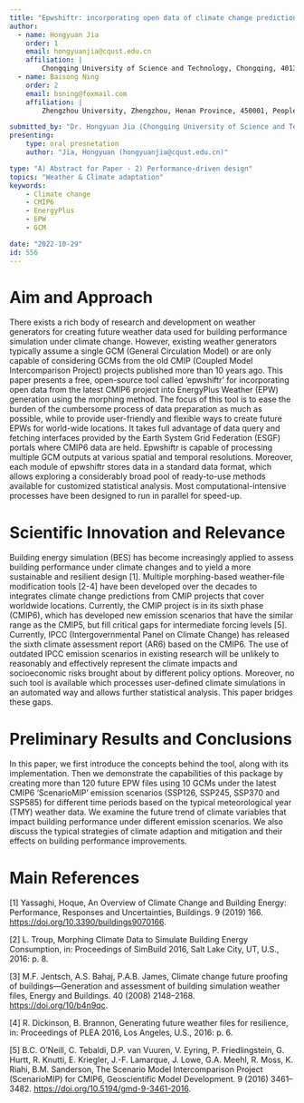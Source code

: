 ```yaml
---
title: "Epwshiftr: incorporating open data of climate change prediction into building performance simulation for future adaptation and mitigation"
author:
  - name: Hongyuan Jia
    order: 1
    email: hongyuanjia@cqust.edu.cn
    affiliation: |
        Chongqing University of Science and Technology, Chongqing, 401331, People's Republic of China
  - name: Baisong Ning
    order: 2
    email: bsning@foxmail.com
    affiliation: |
        Zhengzhou University, Zhengzhou, Henan Province, 450001, People's Republic of China

submitted_by: "Dr. Hongyuan Jia (Chongqing University of Science and Technology)"
presenting:
    type: oral presnetation
    author: "Jia, Hongyuan (hongyuanjia@cqust.edu.cn)"

type: "A) Abstract for Paper - 2) Performance-driven design"
topics: "Weather & Climate adaptation"
keywords:
    - Climate change
    - CMIP6
    - EnergyPlus
    - EPW
    - GCM

date: "2022-10-29"
id: 556
---
```


# Aim and Approach

<!-- max 200 words -->

There exists a rich body of research and development on weather generators for
creating future weather data used for building performance simulation under
climate change. However, existing weather generators typically assume a single
GCM (General Circulation Model) or are only capable of considering GCMs from the
old CMIP (Coupled Model Intercomparison Project) projects published more than 10
years ago. This paper presents a free, open-source tool called ‘epwshiftr’ for
incorporating open data from the latest CMIP6 project into EnergyPlus Weather
(EPW) generation using the morphing method. The focus of this tool is to ease
the burden of the cumbersome process of data preparation as much as possible,
while to provide user-friendly and flexible ways to create future EPWs for
world-wide locations. It takes full advantage of data query and fetching
interfaces provided by the Earth System Grid Federation (ESGF) portals where
CMIP6 data are held. Epwshiftr is capable of processing multiple GCM outputs at
various spatial and temporal resolutions. Moreover, each module of epwshiftr
stores data in a standard data format, which allows exploring a considerably
broad pool of ready-to-use methods available for customized statistical
analysis. Most computational-intensive processes have been designed to run in
parallel for speed-up.


# Scientific Innovation and Relevance

<!-- max 200 words -->

Building energy simulation (BES) has become increasingly applied to assess
building performance under climate changes and to yield a more sustainable and
resilient design [1]. Multiple morphing-based weather-file modification tools
[2-4] have been developed over the decades to integrates climate change
predictions from CMIP projects that cover worldwide locations. Currently, the
CMIP project is in its sixth phase (CMIP6), which has developed new emission
scenarios that have the similar range as the CMIP5, but fill critical gaps for
intermediate forcing levels [5]. Currently, IPCC (Intergovernmental Panel on
Climate Change) has released the sixth climate assessment report (AR6) based on
the CMIP6. The use of outdated IPCC emission scenarios in existing research will
be unlikely to reasonably and effectively represent the climate impacts and
socioeconomic risks brought about by different policy options. Moreover, no such
tool is available which processes user-defined climate simulations in an
automated way and allows further statistical analysis. This paper bridges these
gaps.

# Preliminary Results and Conclusions

<!-- max 200 words -->

In this paper, we first introduce the concepts behind the tool, along with its
implementation. Then we demonstrate the capabilities of this package by creating
more than 120 future EPW files using 10 GCMs under the latest CMIP6 ‘ScenarioMIP’
emission scenarios (SSP126, SSP245, SSP370 and SSP585) for different time
periods based on the typical meteorological year (TMY) weather data. We examine
the future trend of climate variables that impact building performance under
different emission scenarios. We also discuss the typical strategies of climate
adaption and mitigation and their effects on building performance improvements.

# Main References

<!-- max 200 words -->

[1] Yassaghi, Hoque, An Overview of Climate Change and Building Energy:
Performance, Responses and Uncertainties, Buildings. 9 (2019) 166.
https://doi.org/10.3390/buildings9070166.

[2] L. Troup, Morphing Climate Data to Simulate Building Energy Consumption, in:
Proceedings of SimBuild 2016, Salt Lake City, UT, U.S., 2016: p. 8.

[3] M.F. Jentsch, A.S. Bahaj, P.A.B. James, Climate change future proofing of
buildings—Generation and assessment of building simulation weather files, Energy
and Buildings. 40 (2008) 2148–2168. https://doi.org/10/b4n9qc.

[4] R. Dickinson, B. Brannon, Generating future weather files for resilience, in:
Proceedings of PLEA 2016, Los Angeles, U.S., 2016: p. 6.

[5] B.C. O’Neill, C. Tebaldi, D.P. van Vuuren, V. Eyring, P. Friedlingstein, G.
Hurtt, R. Knutti, E. Kriegler, J.-F. Lamarque, J. Lowe, G.A. Meehl, R. Moss, K.
Riahi, B.M. Sanderson, The Scenario Model Intercomparison Project (ScenarioMIP)
for CMIP6, Geoscientific Model Development. 9 (2016) 3461–3482.
https://doi.org/10.5194/gmd-9-3461-2016.

